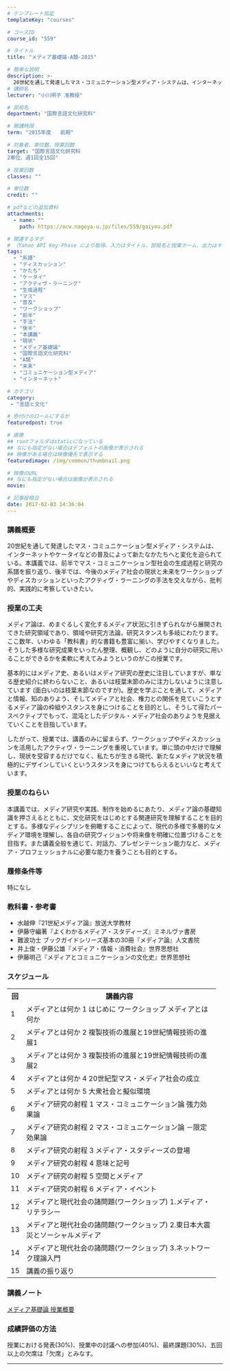 ```yaml
---
# テンプレート指定
templateKey: "courses"

# コースID
course_id: "559"

# タイトル
title: "メディア基礎論-A類-2015"

# 簡単な説明
description: >-
  20世紀を通して発達したマス・コミュニケーション型メディア・システムは、インターネットやケータイなどの普及によって新たなかたちへと変化を迫られている。本講義では、前半でマス・コミュニケーション型社会の生成過程と研究の系譜を振り返り、後半では、今後のメディア社会の現状と未来をワークショップやディスカッションといったアクティヴ・ラーニングの手法を交えながら、批判的、実践的に考察していきたい。 ....
# 講師名
lecturer: "小川明子 准教授"

# 部局名
department: "国際言語文化研究科"

# 開講時限
term: "2015年度	前期"

# 対象者、単位数、授業回数
target: "国際言語文化研究科
2単位、週1回全15回"

# 授業回数
classes: ""

# 単位数
credit: ""

# pdfなどの追加資料
attachments:
  - name: "" 
    path: https://ocw.nagoya-u.jp/files/559/gaiyou.pdf

# 関連するタグ
# （Yahoo API Key-Phase により取得。入力はタイトル、部局名と授業ホーム、出力はキーフレーズ（tags））
tags:
  - "系譜"
  - "ディスカッション"
  - "かたち"
  - "ケータイ"
  - "アクティヴ・ラーニング"
  - "生成過程"
  - "マス"
  - "普及"
  - "ワークショップ"
  - "前半"
  - "手法"
  - "後半"
  - "本講義"
  - "現状"
  - "メディア基礎論"
  - "国際言語文化研究科"
  - "A類"
  - "未来"
  - "コミュニケーション型メディア"
  - "インターネット"

# カテゴリ
category:
 - "言語と文化"

# 色付けのロールにするか
featuredpost: true

# 画像
## rootフォルダはstaticになっている
## なにも指定がない場合はデフォルトの画像が表示される
## 映像がある場合は映像優先で表示する
featuredimage: /img/common/thumbnail.png

# 映像のURL
## なにも指定がない場合は画像が表示される
movie: 

# 記事投稿日
date: 2017-02-03 14:36:04
---
```


### 講義概要

20世紀を通して発達したマス・コミュニケーション型メディア・システムは、インターネットやケータイなどの普及によって新たなかたちへと変化を迫られている。本講義では、前半でマス・コミュニケーション型社会の生成過程と研究の系譜を振り返り、後半では、今後のメディア社会の現状と未来をワークショップやディスカッションといったアクティヴ・ラーニングの手法を交えながら、批判的、実践的に考察していきたい。


### 授業の工夫

メディア論は、めまぐるしく変化するメディア状況に引きずられながら展開されてきた研究領域であり、領域や研究方法論，研究スタンスも多岐にわたります。ここ数年、いわゆる「教科書」的な書籍も豊富に揃い、学びやすくなりました。そうした多様な研究成果をいったん整理、概観し、どのように自分の研究に用いることができるかを柔軟に考えてみようというのがこの授業です。

基本的にはメディア史、あるいはメディア研究の歴史に注目していますが、単なる歴史紹介に終わらないこと、あるいは枝葉末節のみに注力しないように注意しています (面白いのは枝葉末節なのですが)。歴史を学ぶことを通して、メディアと情報、知のありよう、そしてメディアと社会、権力との関係を見ていこうとするメディア論の枠組やスタンスを身につけることを目的とし、そうして得たパースペクティブでもって、混沌としたデジタル・メディア社会のありようを見据えていくことを目指しています。

したがって、授業では、講義のみに留まらず、ワークショップやディスカッションを活用したアクティヴ・ラーニングを重視しています。単に頭の中だけで理解し、現状を受容するだけでなく、私たちが生きる現代、新たなメディア状況を積極的にデザインしていくというスタンスを身につけてもらえるといいなと考えています。





### 授業のねらい

本講義では、メディア研究や実践、制作を始めるにあたり、メディア論の基礎知識を押さえるとともに、文化研究をはじめとする関連研究を理解することを目的とする。多様なディシプリンを俯瞰することによって、現代の多様で多層的なメディア環境を理解し、各自の研究ヴィジョンや将来像を明確に位置づけることを目指す。また講義全般を通じて、対話力、プレゼンテーション能力など、メディア・プロフェッショナルに必要な能力を養うことも目的とする。

### 履修条件等

特になし

### 教科書・参考書

* 水越伸『21世紀メディア論』放送大学教材
* 伊藤守編著『よくわかるメディア・スタディーズ』ミネルヴァ書房
* 難波功士 ブックガイドシリーズ基本の30冊『メディア論』人文書院
* 井上俊・伊藤公雄『メディア・情報・消費社会』世界思想社
* 伊藤明己『メディアとコミュニケーションの文化史』世界思想社


<h3>スケジュール</h3>

<table class="basic" width="455">
<tr>
<th width="20" class="center">回</th>
<th width="435" class="center">講義内容</th>
</tr>

<tr>
<td width="20" class="center">1</td>
<td width="435">メディアとは何か 1 はじめに ワークショップ メディアとは何か</td>
</tr>

<tr>
<td width="20" class="center">2</td>
<td width="435">メディアとは何か 2 複製技術の進展と19世紀情報技術の進展1</td>
</tr>

<tr>
<td width="20" class="center">3</td>
<td width="435">メディアとは何か 3 複製技術の進展と19世紀情報技術の進展2</td>
</tr>

<tr>
<td width="20" class="center">4</td>
<td width="435">メディアとは何か 4 20世紀型マス・メディア社会の成立</td>
</tr>

<tr>
<td width="20" class="center">5</td>
<td width="435">メディアとは何か 5 大衆社会と擬似環境</td>
</tr>

<tr>
<td width="20" class="center">6</td>
<td width="435">メディア研究の射程 1 マス・コミュニケーション論 強力効果論</td>
</tr>

<tr>
<td width="20" class="center">7</td>
<td width="435">メディア研究の射程 2 マス・コミュニケーション論 －限定効果論</td>
</tr>

<tr>
<td width="20" class="center">8</td>
<td width="435">メディア研究の射程 3 メディア・スタディーズの登場</td>
</tr>

<tr>
<td width="20" class="center">9</td>
<td width="435">メディア研究の射程 4 意味と記号</td>
</tr>

<tr>
<td width="20" class="center">10</td>
<td width="435">メディア研究の射程 5 空間とメディア</td>
</tr>

<tr>
<td width="20" class="center">11</td>
<td width="435">メディア研究の射程 6 メディア・イベント</td>
</tr>

<tr>
<td width="20" class="center">12</td>
<td width="435">メディアと現代社会の諸問題(ワークショップ) 1.メディア・リテラシー</td>
</tr>

<tr>
<td width="20" class="center">13</td>
<td width="435">メディアと現代社会の諸問題(ワークショップ) 2.東日本大震災とソーシャルメディア</td>
</tr>

<tr>
<td width="20" class="center">14</td>
<td width="435">メディアと現代社会の諸問題(ワークショップ) 3.ネットワーク理論入門</td>
</tr>

<tr>
<td width="20" class="center">15</td>
<td width="435">講義の振り返り</td>
</tr>

</table>



### 講義ノート

[メディア基礎論 授業概要](https://ocw.nagoya-u.jp/files/559/gaiyou.pdf) 






### 成績評価の方法

授業における発表(30%)、授業中の討議への参加(40%)、最終課題(30%)、五回以上の欠席は「欠席」とみなす。



-----